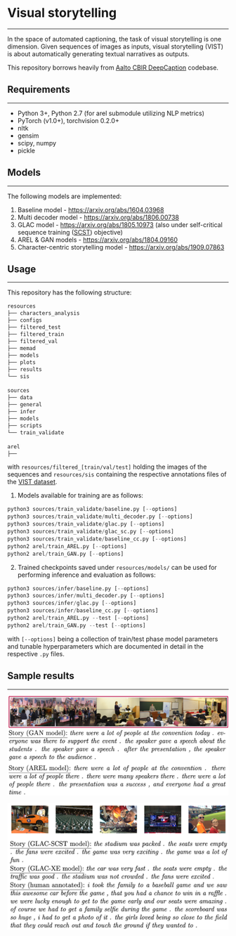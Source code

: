# Visual storytelling
___

In the space of automated captioning, the task of visual storytelling is one dimension. Given sequences of images as inputs, visual storytelling (VIST) is about automatically generating textual narratives as outputs.

This repository borrows heavily from [Aalto CBIR DeepCaption](https://github.com/aalto-cbir/DeepCaption) codebase.

## Requirements
___

- Python 3+, Python 2.7 (for arel submodule utilizing NLP metrics)
- PyTorch (v1.0+), torchvision 0.2.0+
- nltk
- gensim
- scipy, numpy
- pickle

## Models
___

The following models are implemented:

1. Baseline model - https://arxiv.org/abs/1604.03968
2. Multi decoder model - https://arxiv.org/abs/1806.00738
3. GLAC model - https://arxiv.org/abs/1805.10973 (also under self-critical sequence training ([SCST](https://arxiv.org/abs/1612.00563)) objective)
4. AREL & GAN models - https://arxiv.org/abs/1804.09160
5. Character-centric storytelling model - https://arxiv.org/abs/1909.07863

## Usage
___
This repository has the following structure:
```
resources
├── characters_analysis
├── configs
├── filtered_test
├── filtered_train
├── filtered_val
├── memad
├── models
├── plots
├── results
└── sis

sources
├── data
├── general
├── infer
├── models
├── scripts
└── train_validate

arel
├──

```
with `resources/filtered_[train/val/test]` holding the images of the sequences and `resources/sis` containing the respective annotations files of the [VIST dataset](http://visionandlanguage.net/VIST/dataset.html).

1. Models available for training are as follows:

```python
python3 sources/train_validate/baseline.py [--options]
python3 sources/train_validate/multi_decoder.py [--options]
python3 sources/train_validate/glac.py [--options]
python3 sources/train_validate/glac_sc.py [--options]
python3 sources/train_validate/baseline_cc.py [--options]
python2 arel/train_AREL.py [--options]
python2 arel/train_GAN.py [--options]
```
2. Trained checkpoints saved under `resources/models/` can be used for performing inference and evaluation as follows:

```python
python3 sources/infer/baseline.py [--options]
python3 sources/infer/multi_decoder.py [--options]
python3 sources/infer/glac.py [--options]
python3 sources/infer/baseline_cc.py [--options]
python2 arel/train_AREL.py --test [--options]
python2 arel/train_GAN.py --test [--options]
```
with `[--options]` being a collection of train/test phase model parameters and tunable hyperparameters which are documented in detail in the respective `.py` files.

## Sample results
___
![sample_result1](sample_result1.png)

![sample_result2](sample_result2.png)